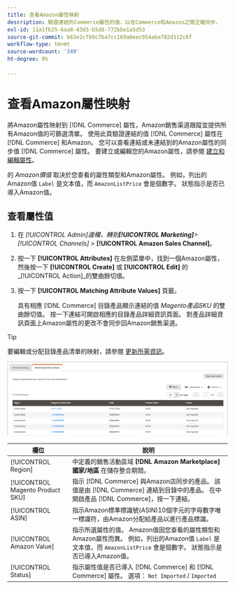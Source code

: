 ```yaml
---
title: 查看Amazon屬性映射
description: 驗證連結的Commerce屬性的值，以在Commerce和Amazon之間正確同步。
exl-id: 11a1fb25-6aa8-43d3-b5d8-772bbe1a5d53
source-git-commit: b63e2cfb9c7ba7cc169a6eec954abe782d112c6f
workflow-type: tm+mt
source-wordcount: '349'
ht-degree: 0%

---
```


# 查看Amazon屬性映射

將Amazon屬性映射到 [!DNL Commerce] 屬性，Amazon銷售渠道跟蹤並提供所有Amazon值的可篩選清單。 使用此頁驗證連結的值 [!DNL Commerce] 屬性在 [!DNL Commerce] 和Amazon。 您可以查看連結或未連結到的Amazon屬性的同步值 [!DNL Commerce] 屬性。 要建立或編輯您的Amazon屬性，請參閱 [建立和編輯屬性](./creating-attributes.md)。

的 _Amazon價值_ 取決於您查看的屬性類型和Amazon屬性。 例如，列出的Amazon值 `Label` 是文本值，而 `AmazonListPrice` 會是個數字。 狀態指示是否已導入Amazon值。

## 查看屬性值

1. 在 _[!UICONTROL Admin]_邊欄，轉到&#x200B;**[!UICONTROL Marketing]**>_[!UICONTROL Channels]_ > **[!UICONTROL Amazon Sales Channel]**。

1. 按一下 **[!UICONTROL Attributes]** 在左側菜單中，找到一個Amazon屬性，然後按一下 **[!UICONTROL Create]** 或 **[!UICONTROL Edit]** 的 _[!UICONTROL Action]_的雙曲餘切值。

1. 按一下 **[!UICONTROL Matching Attribute Values]** 頁籤。

   具有相應 [!DNL Commerce] 目錄產品顯示連結的值 _Magento產品SKU_ 的雙曲餘切值。 按一下連結可開啟相應的目錄產品詳細資訊頁面。 對產品詳細資訊頁面上Amazon屬性的更改不會同步回Amazon銷售渠道。

>[!TIP]
>要編輯或分配目錄產品清單的映射，請參閱 [更新所需資訊](./amazon-manually-update-incomplete-listing.md)。

![查看屬性值](assets/amazon-managing-attribute-values.png)

| 欄位 | 說明 |
|--- |--- |
| [!UICONTROL Region] | 中定義的銷售活動區域 **[!DNL Amazon Marketplace]國家/地區** 在儲存整合期間。 |
| [!UICONTROL Magento Product SKU] | 指示 [!DNL Commerce] 與Amazon店同步的產品。 該值是由 [!DNL Commerce] 連結到目錄中的產品。 在中開啟產品 [!DNL Commerce]，按一下連結。 |
| [!UICONTROL ASIN] | 指示Amazon標準標識號(ASIN)10個字元的字母數字唯一標識符，由Amazon分配給產品以進行產品標識。 |
| [!UICONTROL Amazon Value] | 指示所選屬性的值。 Amazon值因您查看的屬性類型和Amazon屬性而異。 例如，列出的Amazon值 `Label` 是文本值，而 `AmazonListPrice` 會是個數字。 狀態指示是否已導入Amazon值。 |
| [!UICONTROL Status] | 指示屬性值是否已導入 [!DNL Commerce] 和 [!DNL Commerce] 屬性。 選項： `Not Imported` / `Imported` |
